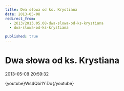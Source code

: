 ```yaml
---
title: Dwa słowa od ks. Krystiana
date: 2013-05-08
redirect_from: 
  - 2013/2013.05.08-dwa-slowa-od-ks-krystiana
  - dwa-slowa-od-ks-krystiana

published: true
---
```




# Dwa słowa od ks. Krystiana

<time>2013-05-08 20:59:32</time>


{youtube}Ws4Qbi1YiDo{/youtube}


<!--{{json:{"created_date":"2013-05-08 20:59:32","publish_down":"0000-00-00 00:00:00","id":"1188"}}}-->